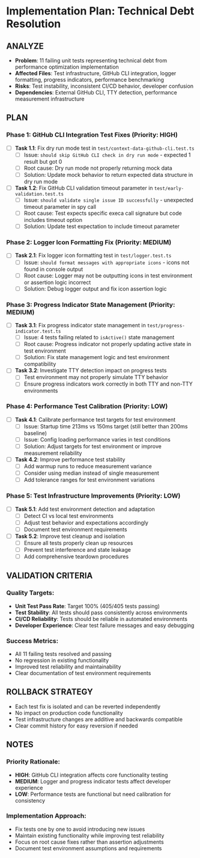 # Implementation Plan: Technical Debt Resolution

## ANALYZE

- **Problem**: 11 failing unit tests representing technical debt from performance optimization implementation
- **Affected Files**: Test infrastructure, GitHub CLI integration, logger formatting, progress indicators, performance benchmarking
- **Risks**: Test instability, inconsistent CI/CD behavior, developer confusion
- **Dependencies**: External GitHub CLI, TTY detection, performance measurement infrastructure

## PLAN

### Phase 1: GitHub CLI Integration Test Fixes (Priority: HIGH)

- [ ] **Task 1.1**: Fix dry run mode test in `test/context-data-github-cli.test.ts`
  - [ ] Issue: `should skip GitHub CLI check in dry run mode` - expected 1 result but got 0
  - [ ] Root cause: Dry run mode not properly returning mock data
  - [ ] Solution: Update mock behavior to return expected data structure in dry run mode

- [ ] **Task 1.2**: Fix GitHub CLI validation timeout parameter in `test/early-validation.test.ts`
  - [ ] Issue: `should validate single issue ID successfully` - unexpected timeout parameter in spy call
  - [ ] Root cause: Test expects specific execa call signature but code includes timeout option
  - [ ] Solution: Update test expectation to include timeout parameter

### Phase 2: Logger Icon Formatting Fix (Priority: MEDIUM)

- [ ] **Task 2.1**: Fix logger icon formatting test in `test/logger.test.ts`
  - [ ] Issue: `should format messages with appropriate icons` - icons not found in console output
  - [ ] Root cause: Logger may not be outputting icons in test environment or assertion logic incorrect
  - [ ] Solution: Debug logger output and fix icon assertion logic

### Phase 3: Progress Indicator State Management (Priority: MEDIUM)

- [ ] **Task 3.1**: Fix progress indicator state management in `test/progress-indicator.test.ts`
  - [ ] Issue: 4 tests failing related to `isActive()` state management
  - [ ] Root cause: Progress indicator not properly updating active state in test environment
  - [ ] Solution: Fix state management logic and test environment compatibility

- [ ] **Task 3.2**: Investigate TTY detection impact on progress tests
  - [ ] Test environment may not properly simulate TTY behavior
  - [ ] Ensure progress indicators work correctly in both TTY and non-TTY environments

### Phase 4: Performance Test Calibration (Priority: LOW)

- [ ] **Task 4.1**: Calibrate performance test targets for test environment
  - [ ] Issue: Startup time 213ms vs 150ms target (still better than 200ms baseline)
  - [ ] Issue: Config loading performance varies in test conditions
  - [ ] Solution: Adjust targets for test environment or improve measurement reliability

- [ ] **Task 4.2**: Improve performance test stability
  - [ ] Add warmup runs to reduce measurement variance
  - [ ] Consider using median instead of single measurement
  - [ ] Add tolerance ranges for test environment variations

### Phase 5: Test Infrastructure Improvements (Priority: LOW)

- [ ] **Task 5.1**: Add test environment detection and adaptation
  - [ ] Detect CI vs local test environments
  - [ ] Adjust test behavior and expectations accordingly
  - [ ] Document test environment requirements

- [ ] **Task 5.2**: Improve test cleanup and isolation
  - [ ] Ensure all tests properly clean up resources
  - [ ] Prevent test interference and state leakage
  - [ ] Add comprehensive teardown procedures

## VALIDATION CRITERIA

### **Quality Targets**:

- **Unit Test Pass Rate**: Target 100% (405/405 tests passing)
- **Test Stability**: All tests should pass consistently across environments
- **CI/CD Reliability**: Tests should be reliable in automated environments
- **Developer Experience**: Clear test failure messages and easy debugging

### **Success Metrics**:

- All 11 failing tests resolved and passing
- No regression in existing functionality
- Improved test reliability and maintainability
- Clear documentation of test environment requirements

## ROLLBACK STRATEGY

- Each test fix is isolated and can be reverted independently
- No impact on production code functionality
- Test infrastructure changes are additive and backwards compatible
- Clear commit history for easy reversion if needed

## NOTES

### **Priority Rationale**:

- **HIGH**: GitHub CLI integration affects core functionality testing
- **MEDIUM**: Logger and progress indicator tests affect developer experience
- **LOW**: Performance tests are functional but need calibration for consistency

### **Implementation Approach**:

- Fix tests one by one to avoid introducing new issues
- Maintain existing functionality while improving test reliability
- Focus on root cause fixes rather than assertion adjustments
- Document test environment assumptions and requirements
